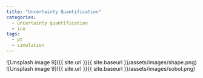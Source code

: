 ```yaml
---
title: "Uncertainty Quantification"
categories:
  - uncertainty quantification
  - ice
tags:
  - pt
  - simulation
---
```


![Unsplash image 9]({{ site.url }}{{ site.baseurl }}/assets/images/shape.png)
![Unsplash image 9]({{ site.url }}{{ site.baseurl }}/assets/images/sobol.png)

